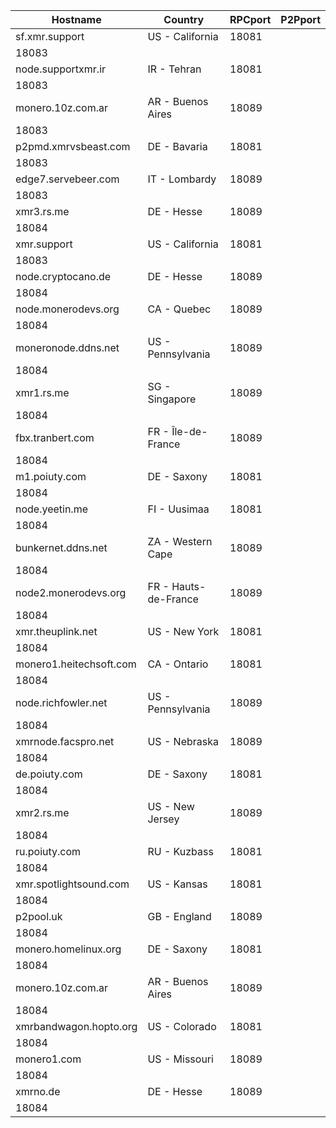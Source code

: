 Hostname | Country | RPCport | P2Pport
--- | --- | --- | ---
sf.xmr.support | US - California | 18081
 | 18083
node.supportxmr.ir | IR - Tehran | 18081
 | 18083
monero.10z.com.ar | AR - Buenos Aires | 18089
 | 18083
p2pmd.xmrvsbeast.com | DE - Bavaria | 18081
 | 18083
edge7.servebeer.com | IT - Lombardy | 18089
 | 18083
xmr3.rs.me | DE - Hesse | 18089
 | 18084
xmr.support | US - California | 18081
 | 18083
node.cryptocano.de | DE - Hesse | 18089
 | 18084
node.monerodevs.org | CA - Quebec | 18089
 | 18084
moneronode.ddns.net | US - Pennsylvania | 18089
 | 18084
xmr1.rs.me | SG - Singapore | 18089
 | 18084
fbx.tranbert.com | FR - Île-de-France | 18089
 | 18084
m1.poiuty.com | DE - Saxony | 18081
 | 18084
node.yeetin.me | FI - Uusimaa | 18081
 | 18084
bunkernet.ddns.net | ZA - Western Cape | 18089
 | 18084
node2.monerodevs.org | FR - Hauts-de-France | 18089
 | 18084
xmr.theuplink.net | US - New York | 18081
 | 18084
monero1.heitechsoft.com | CA - Ontario | 18081
 | 18084
node.richfowler.net | US - Pennsylvania | 18089
 | 18084
xmrnode.facspro.net | US - Nebraska | 18089
 | 18084
de.poiuty.com | DE - Saxony | 18081
 | 18084
xmr2.rs.me | US - New Jersey | 18089
 | 18084
ru.poiuty.com | RU - Kuzbass | 18081
 | 18084
xmr.spotlightsound.com | US - Kansas | 18081
 | 18084
p2pool.uk | GB - England | 18089
 | 18084
monero.homelinux.org | DE - Saxony | 18081
 | 18084
monero.10z.com.ar | AR - Buenos Aires | 18089
 | 18084
xmrbandwagon.hopto.org | US - Colorado | 18081
 | 18084
monero1.com | US - Missouri | 18089
 | 18084
xmrno.de | DE - Hesse | 18089
 | 18084
